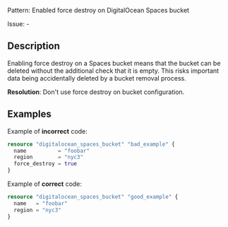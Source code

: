 Pattern: Enabled force destroy on DigitalOcean Spaces bucket

Issue: -

## Description

Enabling force destroy on a Spaces bucket means that the bucket can be deleted without the additional check that it is empty. This risks important data being accidentally deleted by a bucket removal process.

**Resolution**: Don't use force destroy on bucket configuration.

## Examples

Example of **incorrect** code:

```terraform
resource "digitalocean_spaces_bucket" "bad_example" {
  name   		= "foobar"
  region 		= "nyc3"
  force_destroy = true
}
```

Example of **correct** code:

```terraform
resource "digitalocean_spaces_bucket" "good_example" {
  name   = "foobar"
  region = "nyc3"
}
```